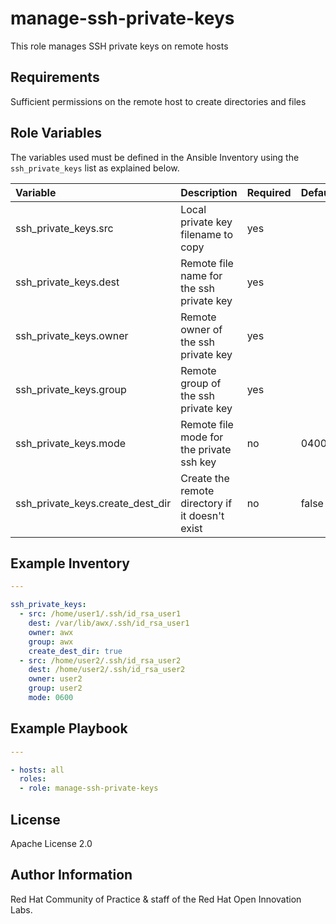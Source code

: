 manage-ssh-private-keys
=======================

This role manages SSH private keys on remote hosts

## Requirements

Sufficient permissions on the remote host to create directories and files


## Role Variables

The variables used must be defined in the Ansible Inventory using the `ssh_private_keys` list as explained below.

| Variable | Description | Required | Defaults |
|:---------|:------------|:---------|:---------|
|ssh_private_keys.src|Local private key filename to copy|yes||
|ssh_private_keys.dest|Remote file name for the ssh private key|yes||
|ssh_private_keys.owner|Remote owner of the ssh private key|yes||
|ssh_private_keys.group|Remote group of the ssh private key|yes||
|ssh_private_keys.mode|Remote file mode for the private ssh key|no|0400|
|ssh_private_keys.create_dest_dir|Create the remote directory if it doesn't exist|no|false|


## Example Inventory

```yaml
---

ssh_private_keys:
  - src: /home/user1/.ssh/id_rsa_user1
    dest: /var/lib/awx/.ssh/id_rsa_user1
    owner: awx
    group: awx
    create_dest_dir: true
  - src: /home/user2/.ssh/id_rsa_user2
    dest: /home/user2/.ssh/id_rsa_user2
    owner: user2
    group: user2
    mode: 0600
```

## Example Playbook

```yaml
---

- hosts: all
  roles:
  - role: manage-ssh-private-keys
```


License
-------

Apache License 2.0


Author Information
------------------

Red Hat Community of Practice & staff of the Red Hat Open Innovation Labs.

